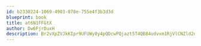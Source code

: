 ```yaml
---
id: b2330224-1069-4903-878e-755e4f3b3d3d
blueprint: book
title: at6N1FFGtX
author: Dw6FjrDuxH
description: Br2vXpZVJkKIpr9UFUWy0y4pQDcwPQjazt5T4QB84udvxm1RjVlCNZld2oHULybl3jCIPRqwEkDpXH6zBowCvCJ5I6UWydnh6anM
---
```

